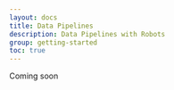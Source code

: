 ```yaml
---
layout: docs
title: Data Pipelines
description: Data Pipelines with Robots
group: getting-started
toc: true
---
```


Coming soon
